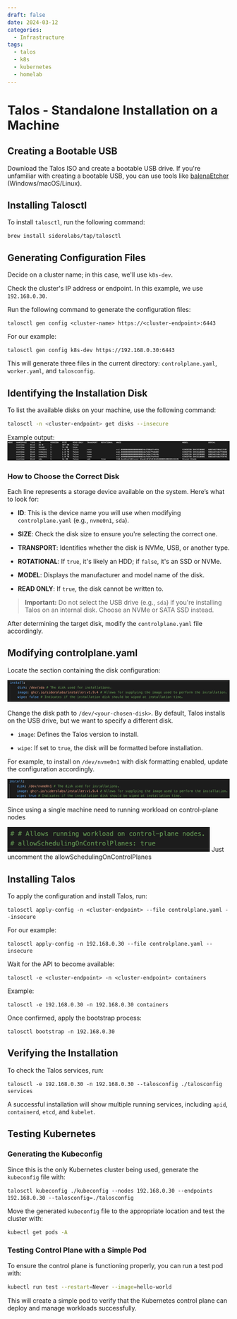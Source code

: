 ```yaml
---
draft: false
date: 2024-03-12
categories:
  - Infrastructure
tags:
  - talos
  - k8s
  - kubernetes
  - homelab
---
```

# Talos - Standalone Installation on a Machine

## Creating a Bootable USB

Download the Talos ISO and create a bootable USB drive.
If you're unfamiliar with creating a bootable USB, you can use tools like [balenaEtcher](https://www.balena.io/etcher/) (Windows/macOS/Linux).
<!-- more -->
## Installing Talosctl

To install `talosctl`, run the following command:

```
brew install siderolabs/tap/talosctl
```

## Generating Configuration Files

Decide on a cluster name; in this case, we'll use `k8s-dev`.

Check the cluster's IP address or endpoint. In this example, we use `192.168.0.30`.

Run the following command to generate the configuration files:

```
talosctl gen config <cluster-name> https://<cluster-endpoint>:6443
```

For our example:

```
talosctl gen config k8s-dev https://192.168.0.30:6443
```

This will generate three files in the current directory: `controlplane.yaml`, `worker.yaml`, and `talosconfig`.

## Identifying the Installation Disk

To list the available disks on your machine, use the following command:

```sh
talosctl -n <cluster-endpoint> get disks --insecure
```

Example output:
![Pasted image 20250223190827.png](Pasted%20image%2020250223190827.png)

### How to Choose the Correct Disk

Each line represents a storage device available on the system. Here’s what to look for:

- **ID**: This is the device name you will use when modifying `controlplane.yaml` (e.g., `nvme0n1`, `sda`).
    
- **SIZE**: Check the disk size to ensure you're selecting the correct one.
    
- **TRANSPORT**: Identifies whether the disk is NVMe, USB, or another type.
    
- **ROTATIONAL**: If `true`, it's likely an HDD; if `false`, it's an SSD or NVMe.
    
- **MODEL**: Displays the manufacturer and model name of the disk.
    
- **READ ONLY**: If `true`, the disk cannot be written to.
    

> **Important:** Do not select the USB drive (e.g., `sda`) if you're installing Talos on an internal disk. Choose an NVMe or SATA SSD instead.

After determining the target disk, modify the `controlplane.yaml` file accordingly.

## Modifying controlplane.yaml

Locate the section containing the disk configuration:

![Pasted image 20250223164300.png](Pasted%20image%2020250223164300.png)

Change the disk path to `/dev/<your-chosen-disk>`. By default, Talos installs on the USB drive, but we want to specify a different disk.

- `image`: Defines the Talos version to install.
    
- `wipe`: If set to `true`, the disk will be formatted before installation.
    

For example, to install on `/dev/nvme0n1` with disk formatting enabled, update the configuration accordingly.

![Pasted image 20250223164827.png](Pasted%20image%2020250223164827.png)

Since using a single machine need to running workload on control-plane nodes

![Pasted image 20250223205336.png](Pasted%20image%2020250223205336.png)
Just uncomment the allowSchedulingOnControlPlanes

## Installing Talos

To apply the configuration and install Talos, run:

```
talosctl apply-config -n <cluster-endpoint> --file controlplane.yaml --insecure
```

For our example:

```
talosctl apply-config -n 192.168.0.30 --file controlplane.yaml --insecure
```

Wait for the API to become available:

```
talosctl -e <cluster-endpoint> -n <cluster-endpoint> containers
```

Example:

```
talosctl -e 192.168.0.30 -n 192.168.0.30 containers
```

Once confirmed, apply the bootstrap process:

```
talosctl bootstrap -n 192.168.0.30
```

## Verifying the Installation

To check the Talos services, run:

```
talosctl -e 192.168.0.30 -n 192.168.0.30 --talosconfig ./talosconfig services
```

A successful installation will show multiple running services, including `apid`, `containerd`, `etcd`, and `kubelet`.

## Testing Kubernetes

### Generating the Kubeconfig

Since this is the only Kubernetes cluster being used, generate the `kubeconfig` file with:

```
talosctl kubeconfig ./kubeconfig --nodes 192.168.0.30 --endpoints 192.168.0.30 --talosconfig=./talosconfig
```

Move the generated `kubeconfig` file to the appropriate location and test the cluster with:

```sh
kubectl get pods -A
```

### Testing Control Plane with a Simple Pod

To ensure the control plane is functioning properly, you can run a test pod with:
```sh
kubectl run test --restart=Never --image=hello-world
```
This will create a simple pod to verify that the Kubernetes control plane can deploy and manage workloads successfully.